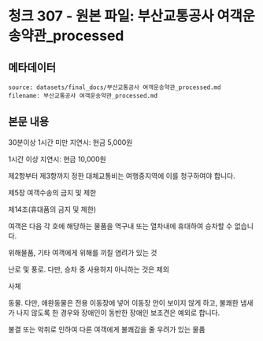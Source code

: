 # 청크 307 - 원본 파일: 부산교통공사 여객운송약관_processed

## 메타데이터

```
source: datasets/final_docs/부산교통공사 여객운송약관_processed.md
filename: 부산교통공사 여객운송약관_processed.md
```

## 본문 내용

30분이상 1시간 미만 지연시: 현금 5,000원

1시간 이상 지연시: 현금 10,000원

제2항부터 제3항까지 정한 대체교통비는 여행중지역에 이를 청구하여야 합니다.

제5장 여객수송의 금지 및 제한

제14조(휴대품의 금지 및 제한)

여객은 다음 각 호에 해당하는 물품을 역구내 또는 열차내에 휴대하여 승차할 수 없습니다.

위해물품, 기타 여객에게 위해를 끼칠 염려가 있는 것

난로 및 풍로. 다만, 승차 중 사용하지 아니하는 것은 제외

사체

동물. 다만, 애완동물은 전용 이동장에 넣어 이동장 안이 보이지 않게 하고, 불쾌한 냄새가 나지 않도록 한 경우와 장애인이 동반한 장애인 보조견은 예외로 합니다.

불결 또는 악취로 인하여 다른 여객에게 불쾌감을 줄 우려가 있는 물품